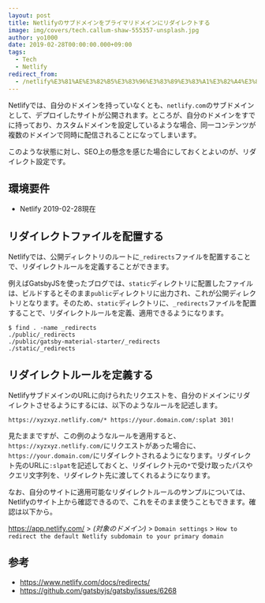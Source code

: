 ```yaml
---
layout: post
title: Netlifyのサブドメインをプライマリドメインにリダイレクトする
image: img/covers/tech.callum-shaw-555357-unsplash.jpg
author: yo1000
date: 2019-02-28T00:00:00.000+09:00
tags:
  - Tech
  - Netlify
redirect_from:
  - /netlify%E3%81%AE%E3%82%B5%E3%83%96%E3%83%89%E3%83%A1%E3%82%A4%E3%83%B3%E3%82%92%E3%83%97%E3%83%A9%E3%82%A4%E3%83%9E%E3%83%AA%E3%83%89%E3%83%A1%E3%82%A4%E3%83%B3%E3%81%AB%E3%83%AA%E3%83%80%E3%82%A4%E3%83%AC%E3%82%AF%E3%83%88%E3%81%99%E3%82%8B
---
```


Netlifyでは、自分のドメインを持っていなくとも、`netlify.com`のサブドメインとして、デプロイしたサイトが公開されます。ところが、自分のドメインをすでに持っており、カスタムドメインを設定しているような場合、同一コンテンツが複数のドメインで同時に配信されることになってしまいます。

このような状態に対し、SEO上の懸念を感じた場合にしておくとよいのが、リダイレクト設定です。


## 環境要件
- Netlify 2019-02-28現在


## リダイレクトファイルを配置する
Netlifyでは、公開ディレクトリのルートに`_redirects`ファイルを配置することで、リダイレクトルールを定義することができます。

例えばGatsbyJSを使ったブログでは、`static`ディレクトリに配置したファイルは、ビルドするとそのまま`public`ディレクトリに出力され、これが公開ディレクトリとなります。そのため、`static`ディレクトリに、`_redirects`ファイルを配置することで、リダイレクトルールを定義、適用できるようになります。

```
$ find . -name _redirects
./public/_redirects
./public/gatsby-material-starter/_redirects
./static/_redirects
```


## リダイレクトルールを定義する
NetlifyサブドメインのURLに向けられたリクエストを、自分のドメインにリダイレクトさせるようにするには、以下のようなルールを記述します。

```
https://xyzxyz.netlify.com/* https://your.domain.com/:splat 301!
```

見たままですが、この例のようなルールを適用すると、`https://xyzxyz.netlify.com/`にリクエストがあった場合に、`https://your.domain.com/`にリダイレクトされるようになります。リダイレクト先のURLに`:slpat`を記述しておくと、リダイレクト元の`*`で受け取ったパスやクエリ文字列を、リダイレクト先に渡してくれるようになります。

なお、自分のサイトに適用可能なリダイレクトルールのサンプルについては、Netlifyのサイト上から確認できるので、これをそのまま使うこともできます。確認は以下から。

https://app.netlify.com/ > _(対象のドメイン)_ > `Domain settings` > `How to redirect the default Netlify subdomain to your primary domain`


## 参考
- https://www.netlify.com/docs/redirects/
- https://github.com/gatsbyjs/gatsby/issues/6268
